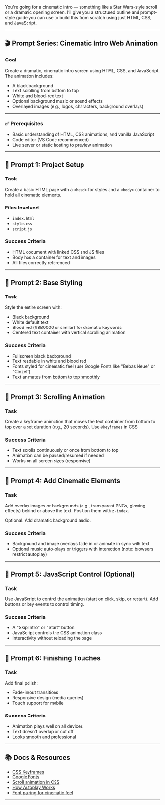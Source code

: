  You're going for a cinematic intro — something like a Star Wars-style scroll or a dramatic opening screen. I’ll give you a structured outline and prompt-style guide you can use to build this from scratch using just HTML, CSS, and JavaScript.

---

## 🎬 Prompt Series: Cinematic Intro Web Animation  
### Goal  
Create a dramatic, cinematic intro screen using HTML, CSS, and JavaScript. The animation includes:
- A black background  
- Text scrolling from bottom to top  
- White and blood-red text  
- Optional background music or sound effects  
- Overlayed images (e.g., logos, characters, background overlays)

---

### ✅ Prerequisites  
- Basic understanding of HTML, CSS animations, and vanilla JavaScript  
- Code editor (VS Code recommended)  
- Live server or static hosting to preview animation

---

## 🎯 Prompt 1: Project Setup

### Task  
Create a basic HTML page with a `<head>` for styles and a `<body>` container to hold all cinematic elements.

### Files Involved  
- `index.html`  
- `style.css`  
- `script.js`  

### Success Criteria  
- HTML document with linked CSS and JS files  
- Body has a container for text and images  
- All files correctly referenced

---

## 🎯 Prompt 2: Base Styling

### Task  
Style the entire screen with:
- Black background  
- White default text  
- Blood red (#8B0000 or similar) for dramatic keywords  
- Centered text container with vertical scrolling animation

### Success Criteria  
- Fullscreen black background  
- Text readable in white and blood red  
- Fonts styled for cinematic feel (use Google Fonts like "Bebas Neue" or "Cinzel")  
- Text animates from bottom to top smoothly

---

## 🎯 Prompt 3: Scrolling Animation

### Task  
Create a keyframe animation that moves the text container from bottom to top over a set duration (e.g., 20 seconds). Use `@keyframes` in CSS.

### Success Criteria  
- Text scrolls continuously or once from bottom to top  
- Animation can be paused/resumed if needed  
- Works on all screen sizes (responsive)

---

## 🎯 Prompt 4: Add Cinematic Elements

### Task  
Add overlay images or backgrounds (e.g., transparent PNGs, glowing effects) behind or above the text. Position them with `z-index`.

Optional: Add dramatic background audio.

### Success Criteria  
- Background and image overlays fade in or animate in sync with text  
- Optional music auto-plays or triggers with interaction (note: browsers restrict autoplay)

---

## 🎯 Prompt 5: JavaScript Control (Optional)

### Task  
Use JavaScript to control the animation (start on click, skip, or restart). Add buttons or key events to control timing.

### Success Criteria  
- A "Skip Intro" or "Start" button  
- JavaScript controls the CSS animation class  
- Interactivity without reloading the page

---

## 🎯 Prompt 6: Finishing Touches

### Task  
Add final polish:
- Fade-in/out transitions  
- Responsive design (media queries)  
- Touch support for mobile

### Success Criteria  
- Animation plays well on all devices  
- Text doesn’t overlap or cut off  
- Looks smooth and professional

---

## 📚 Docs & Resources

- [CSS Keyframes](https://developer.mozilla.org/en-US/docs/Web/CSS/@keyframes)  
- [Google Fonts](https://fonts.google.com/)  
- [Scroll animation in CSS](https://css-tricks.com/scrolling-animations/)  
- [How Autoplay Works](https://developer.chrome.com/blog/autoplay/)  
- [Font pairing for cinematic feel](https://fonts.google.com/?category=Display)

---
